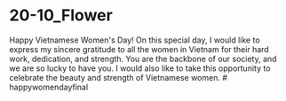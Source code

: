 # 20-10_Flower
Happy Vietnamese Women's Day!  On this special day, I would like to express my sincere gratitude to all the women in Vietnam for their hard work, dedication, and strength. You are the backbone of our society, and we are so lucky to have you.  I would also like to take this opportunity to celebrate the beauty and strength of Vietnamese women. 
#   h a p p y w o m e n d a y f i n a l  
 